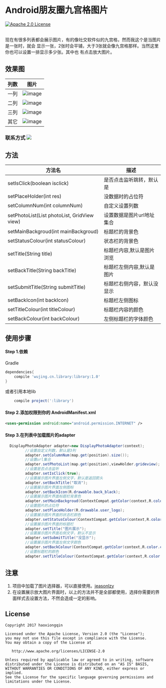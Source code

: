 ﻿# Android朋友圈九宫格图片
[![Apache 2.0 License](https://img.shields.io/badge/license-Apache%202.0-blue.svg?style=flat)](http://www.apache.org/licenses/LICENSE-2.0.html)  

<br>  
现在有很多列表都会展示图片，有的像社交软件似的九宫格，然而我这个是当图片是一张时，就会
显示一张，2张时会平铺，大于3张就会像九宫格那样。当然这里你也可以设置一排显示多少张。其中也
有点击放大图片。  

##  效果图  

|列数|图片
|---|---|
|一列|![image](https://github.com/haoxiongqin/One_NineGrid/raw/master/screenshot/sipmleOne.png)|
|二列|![image](https://github.com/haoxiongqin/One_NineGrid/raw/master/screenshot/sipmleTwo.png)|
|三列|![image](https://github.com/haoxiongqin/One_NineGrid/raw/master/screenshot/sipmleThree.png)|
|其它|![image](https://github.com/haoxiongqin/One_NineGrid/raw/master/screenshot/sipmleFour.png)|  

### 联系方式  <a target="_blank" href="http://mail.qq.com/cgi-bin/qm_share?t=qm_mailme&email=BjM0MTA-MTA2PkZ3dyhlaWs" style="text-decoration:none;"><img src="http://rescdn.qqmail.com/zh_CN/htmledition/images/function/qm_open/ico_mailme_11.png"/></a>  

## 方法  

|方法名|描述|
|---|---|
|setIsClick(boolean isclick)|是否点击监听跳转，默认是|
|setPlaceHolder(int res)|没数据时的占位符|
|setColumnNum(int columnNum)|自定义设置列数|
|setPhotoList(List<String> photoList, GridView view)|设置数据是图片url地址集合|
|setMainBackgroud(int mainBackgroud)|标题栏的背景色|
|setStatusColour(int statusColour)|状态栏的背景色|
|setTitle(String title)|标题栏内容,默认是图片浏览|
|setBackTitle(String backTitle)|标题栏左侧内容,默认是图片|
|setSubmitTitle(String submitTitle)|标题栏右侧内容，默认没显示|
|setBackIcon(int backIcon)|标题栏左侧图标|
|setTitleColour(int titleColour)|标题栏内容的颜色|
|setBackColour(int backColour)|左侧标题栏的字体颜色|

##  使用步骤  

####  Step 1.依赖  
Gradle 
```groovy
dependencies{
    compile 'wujing.cn.library:library:1.0'
}
```
或者引用本地lib
```groovy
    compile project(':library')
```

#### Step 2.添加权限到你的 AndroidManifest.xml
```xml
<uses-permission android:name="android.permission.INTERNET" />
```

#### Step 3.在列表中加载图片的adapter
 ```java
   DisplayPhotoAdapter adapter=new DisplayPhotoAdapter(context);
          //设置自定义列数，默认是3列
          adapter.setColumnNum(map.get(position).size());
          //设置url集合
          adapter.setPhotoList(map.get(position),viewHolder.grideview);
          //设置是否点击监听
          adapter.setIsClick(true);
          //设置展示图片界面左侧文字，默认是返回箭头
          adapter.setBackTitle("取消");
          //设置展示图片界面左侧图标
          adapter.setBackIcon(R.drawable.back_black);
          //设置展示图片界面标题栏背景色
          adapter.setMainBackgroud(ContextCompat.getColor(context,R.color.colorPrimary));
          //设置图片的占位符
          adapter.setPlaceHolder(R.drawable.user_logo);
          //设置展示图片界面的状态栏颜色
          adapter.setStatusColour(ContextCompat.getColor(context,R.color.colorPrimary));
          //设置展示图片界面的标题栏
          adapter.setTitle("图片展示");
          //设置展示图片界面右侧文字，默认不显示
          adapter.setSubmitTitle("没显示");
          //设置展示图片界面左侧文字颜色
          adapter.setBackColour(ContextCompat.getColor(context,R.color.colorPrimary));
          //设置标题栏的颜色
          adapter.setTitleColour(ContextCompat.getColor(context,R.color.colorPrimary));
 ```
 
## 注意
1. 项目中加载了图片选择器，可以直接使用。[jeasonlzy](https://github.com/jeasonlzy/ImagePicker) 
2. 在设置展示放大图片界面时，以上的方法并不是全部都使用，选择你需要的界面样式去设置方法，不然会造成一定的影响。







## License
```  
Copyright 2017 haoxiongqin

Licensed under the Apache License, Version 2.0 (the "License");
you may not use this file except in compliance with the License.
You may obtain a copy of the License at

   http://www.apache.org/licenses/LICENSE-2.0

Unless required by applicable law or agreed to in writing, software
distributed under the License is distributed on an "AS IS" BASIS,
WITHOUT WARRANTIES OR CONDITIONS OF ANY KIND, either express or implied.
See the License for the specific language governing permissions and
limitations under the License.
```